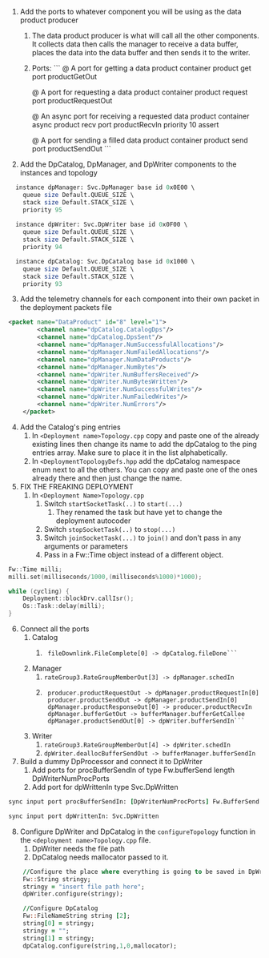 1. Add the ports to whatever component you will be using as the data product producer
	1. The data product producer is what will call all the other components. It collects data then calls the manager to receive a data buffer, places the data into the data buffer and then sends it to the writer.
	2. Ports:
			```
		@ A port for getting a data product container
        product get port productGetOut

        @ A port for requesting a data product container
        product request port productRequestOut

        @ An async port for receiving a requested data product container
        async product recv port productRecvIn priority 10 assert

        @ A port for sending a filled data product container
        product send port productSendOut
			```
2. Add the DpCatalog, DpManager, and DpWriter components to the instances and topology
```fpp
  instance dpManager: Svc.DpManager base id 0x0E00 \
    queue size Default.QUEUE_SIZE \
    stack size Default.STACK_SIZE \
    priority 95
  
  instance dpWriter: Svc.DpWriter base id 0x0F00 \
    queue size Default.QUEUE_SIZE \
    stack size Default.STACK_SIZE \
    priority 94

  instance dpCatalog: Svc.DpCatalog base id 0x1000 \
    queue size Default.QUEUE_SIZE \
    stack size Default.STACK_SIZE \
    priority 93
```
3. Add the telemetry channels for each component into their own packet in the deployment packets file
```xml
<packet name="DataProduct" id="8" level="1">
        <channel name="dpCatalog.CatalogDps"/>
        <channel name="dpCatalog.DpsSent"/>
        <channel name="dpManager.NumSuccessfulAllocations"/>
        <channel name="dpManager.NumFailedAllocations"/>
        <channel name="dpManager.NumDataProducts"/>
        <channel name="dpManager.NumBytes"/>
        <channel name="dpWriter.NumBuffersReceived"/>
        <channel name="dpWriter.NumBytesWritten"/>
        <channel name="dpWriter.NumSuccessfulWrites"/>
        <channel name="dpWriter.NumFailedWrites"/>
        <channel name="dpWriter.NumErrors"/>
    </packet>
```
4. Add the Catalog's ping entries
	1. In `<Deployment name>Topology.cpp` copy and paste one of the already existing lines then change its name to add the dpCatalog to the ping entries array. Make sure to place it in the list alphabetically.
	2. In `<DeploymentTopologyDefs.hpp` add the dpCatalog namespace enum next to all the others. You can copy and paste one of the ones already there and then just change the name.
5. FIX THE FREAKING DEPLOYMENT
	1. In `<Deployment Name>Topology.cpp` 
		1. Switch `startSocketTask(..)` to `start(...)`
			1. They renamed the task but have yet to change the deployment autocoder
		2. Switch `stopSocketTask(..)` to `stop(...)`
		3. Switch `joinSocketTask(...)` to `join()` and don't pass in any arguments or parameters
		4. Pass in a Fw::Time object instead of a different object.
```c++
Fw::Time milli; 
milli.set(milliseconds/1000,(milliseconds%1000)*1000);

while (cycling) {
	Deployment::blockDrv.callIsr();
	Os::Task::delay(milli);
}
```
6. Connect all the ports
	1. Catalog
		1. ```dpCatalog.fileOut -> fileDownlink.SendFile
			fileDownlink.FileComplete[0] -> dpCatalog.fileDone```
	2. Manager
		1. `rateGroup3.RateGroupMemberOut[3] -> dpManager.schedIn`
		2. ```producer.productGetOut -> dpManager.productGetIn[0]
			producer.productRequestOut -> dpManager.productRequestIn[0]
			producer.productSendOut -> dpManager.productSendIn[0]
			dpManager.productResponseOut[0] -> producer.productRecvIn
			dpManager.bufferGetOut -> bufferManager.bufferGetCallee
			dpManager.productSendOut[0] -> dpWriter.bufferSendIn```
	1. Writer
		1. `rateGroup3.RateGroupMemberOut[4] -> dpWriter.schedIn`
		2. `dpWriter.deallocBufferSendOut -> bufferManager.bufferSendIn`
7. Build a dummy DpProcessor and connect it to DpWriter
	1. Add ports for procBufferSendIn of type Fw.bufferSend length DpWriterNumProcPorts
	2. Add port for dpWrittenIn type Svc.DpWritten
```fpp
sync input port procBufferSendIn: [DpWriterNumProcPorts] Fw.BufferSend

sync input port dpWrittenIn: Svc.DpWritten
```
8. Configure DpWriter and DpCatalog in the `configureTopology` function in the `<deployment name>Topology.cpp` file. 
	1. DpWriter needs the file path
	2. DpCatalog needs mallocator passed to it.
```fpp
	//Configure the place where everything is going to be saved in DpWriter
    Fw::String stringy;
    stringy = "insert file path here";
    dpWriter.configure(stringy);

    //Configure DpCatalog
    Fw::FileNameString string [2];
    string[0] = stringy;
    stringy = "";
    string[1] = stringy;
    dpCatalog.configure(string,1,0,mallocator);
```


